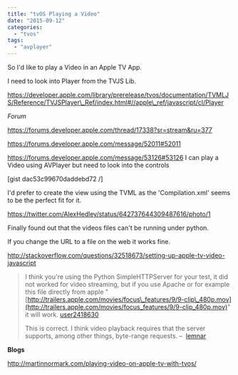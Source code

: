 ```yaml
---
title: "tvOS Playing a Video"
date: "2015-09-12"
categories: 
  - "tvos"
tags: 
  - "avplayer"
---
```


So I'd like to play a Video in an Apple TV App.

I need to look into Player from the TVJS Lib.

https://developer.apple.com/library/prerelease/tvos/documentation/TVMLJS/Reference/TVJSPlayer\_Ref/index.html#//apple\_ref/javascript/cl/Player

_Forum_

https://forums.developer.apple.com/thread/17338?sr=stream&ru=377

https://forums.developer.apple.com/message/52011#52011

https://forums.developer.apple.com/message/53126#53126 I can play a Video using AVPlayer but need to look into the controls

\[gist dac53c99670daddebd72 /\]

I'd prefer to create the view using the TVML as the 'Compilation.xml' seems to be the perfect fit for it.

https://twitter.com/AlexHedley/status/642737644309487616/photo/1

Finally found out that the videos files can't be running under python.

If you change the URL to a file on the web it works fine.

http://stackoverflow.com/questions/32518673/setting-up-apple-tv-video-javascript

> I think you're using the Python SimpleHTTPServer for your test, it did not worked for video streaming, but if you use Apache or for example this file directly from apple "[http://trailers.apple.com/movies/focus\_features/9/9-clip\_480p.mov](http://trailers.apple.com/movies/focus_features/9/9-clip_480p.mov)" it will work. [user2418630](http://stackoverflow.com/users/2418630/user2418630)
> 
> This is correct. I think video playback requires that the server supports, among other things, byte-range requests. –  [lemnar](http://stackoverflow.com/users/196079/lemnar "3326 reputation")

**Blogs**

http://martinnormark.com/playing-video-on-apple-tv-with-tvos/
